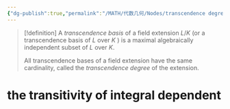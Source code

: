 ```yaml
---
{"dg-publish":true,"permalink":"/MATH/代数几何/Nodes/transcendence degree/","dgPassFrontmatter":true}
---
```



> [!definition]
> A *transcendence basis* of a field extension $L / K$ (or a transcendence basis of $L$ over $K$ ) is a maximal algebraically independent subset of $L$ over $K$. 
> 
> All transcendence bases of a field extension have the same cardinality, called the *transcendence degree* of the extension.


# the transitivity of integral dependent